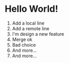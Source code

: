 # Hello World!
1. Add a local line
2. Add a remote line
3. I'm design a new feature
4. Merge ok
5. Bad choice
6. And more...
7. And more...
